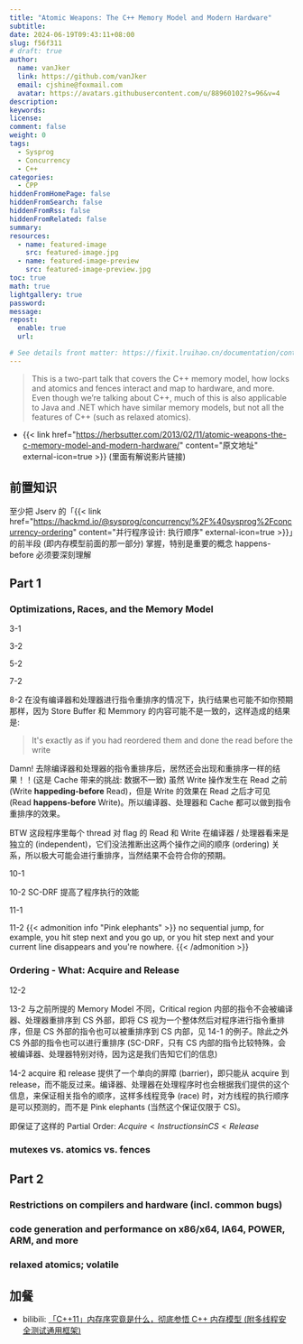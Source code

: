 ```yaml
---
title: "Atomic Weapons: The C++ Memory Model and Modern Hardware"
subtitle:
date: 2024-06-19T09:43:11+08:00
slug: f56f311
# draft: true
author:
  name: vanJker
  link: https://github.com/vanJker
  email: cjshine@foxmail.com
  avatar: https://avatars.githubusercontent.com/u/88960102?s=96&v=4
description:
keywords:
license:
comment: false
weight: 0
tags:
  - Sysprog
  - Concurrency
  - C++
categories:
  - CPP
hiddenFromHomePage: false
hiddenFromSearch: false
hiddenFromRss: false
hiddenFromRelated: false
summary:
resources:
  - name: featured-image
    src: featured-image.jpg
  - name: featured-image-preview
    src: featured-image-preview.jpg
toc: true
math: true
lightgallery: true
password:
message:
repost:
  enable: true
  url:

# See details front matter: https://fixit.lruihao.cn/documentation/content-management/introduction/#front-matter
---
```


> This is a two-part talk that covers the C++ memory model, how locks and atomics and fences interact and map to hardware, and more. Even though we’re talking about C++, much of this is also applicable to Java and .NET which have similar memory models, but not all the features of C++ (such as relaxed atomics).

<!--more-->

- {{< link href="https://herbsutter.com/2013/02/11/atomic-weapons-the-c-memory-model-and-modern-hardware/" content="原文地址" external-icon=true >}} (里面有解说影片链接)

## 前置知识

至少把 Jserv 的「{{< link href="https://hackmd.io/@sysprog/concurrency/%2F%40sysprog%2Fconcurrency-ordering" content="并行程序设计: 执行顺序" external-icon=true >}}」的前半段 (即内存模型前面的那一部分) 掌握，特别是重要的概念 happens-before 必须要深刻理解

## Part 1

### Optimizations, Races, and the Memory Model

3-1

3-2

5-2

7-2

8-2 
在没有编译器和处理器进行指令重排序的情况下，执行结果也可能不如你预期那样，因为 Store Buffer 和 Memmory 的内容可能不是一致的，这样造成的结果是:

> It's exactly as if you had reordered them and done the read before the write

Damn! 去除编译器和处理器的指令重排序后，居然还会出现和重排序一样的结果！！(这是 Cache 带来的挑战: 数据不一致) 虽然 Write 操作发生在 Read 之前 (Write **happeding-before** Read)，但是 Write 的效果在 Read 之后才可见 (Read **happens-before** Write)。所以编译器、处理器和 Cache 都可以做到指令重排序的效果。

BTW 这段程序里每个 thread 对 flag 的 Read 和 Write 在编译器 / 处理器看来是独立的 (independent)，它们没法推断出这两个操作之间的顺序 (ordering) 关系，所以极大可能会进行重排序，当然结果不会符合你的预期。

10-1

10-2 SC-DRF 提高了程序执行的效能

11-1

11-2
{{< admonition info "Pink elephants" >}}
no sequential jump, for example, you hit step next and you go up, or you hit step next and your current line disappears and you\'re nowhere.
{{< /admonition >}}

### Ordering - What: Acquire and Release

12-2

13-2 与之前所提的 Memory Model 不同，Critical region 内部的指令不会被编译器、处理器重排序到 CS 外部，即将 CS 视为一个整体然后对程序进行指令重排序，但是 CS 外部的指令也可以被重排序到 CS 内部，见 14-1 的例子。除此之外 CS 外部的指令也可以进行重排序 (SC-DRF，只有 CS 内部的指令比较特殊，会被编译器、处理器特别对待，因为这是我们告知它们的信息)

14-2 acquire 和 release 提供了一个单向的屏障 (barrier)，即只能从 acquire 到 release，而不能反过来。编译器、处理器在处理程序时也会根据我们提供的这个信息，来保证相关指令的顺序，这样多线程竞争 (race) 时，对方线程的执行顺序是可以预测的，而不是 Pink elephants (当然这个保证仅限于 CS)。

即保证了这样的 Partial Order: $Acquire < Instructions in CS < Release$

### mutexes vs. atomics vs. fences

## Part 2

### Restrictions on compilers and hardware (incl. common bugs)

### code generation and performance on x86/x64, IA64, POWER, ARM, and more

### relaxed atomics; volatile

## 加餐

- bilibili: [「C++11」内存序究竟是什么，彻底参悟 C++ 内存模型 (附多线程安全测试通用框架)](https://www.bilibili.com/video/BV1Qy411q7Xq/)

